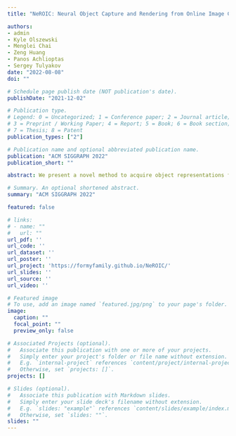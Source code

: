 ```yaml
---
title: "NeROIC: Neural Object Capture and Rendering from Online Image Collections"

authors:
- admin
- Kyle Olszewski
- Menglei Chai
- Zeng Huang
- Panos Achlioptas
- Sergey Tulyakov
date: "2022-08-08"
doi: ""

# Schedule page publish date (NOT publication's date).
publishDate: "2021-12-02"

# Publication type.
# Legend: 0 = Uncategorized; 1 = Conference paper; 2 = Journal article;
# 3 = Preprint / Working Paper; 4 = Report; 5 = Book; 6 = Book section;
# 7 = Thesis; 8 = Patent
publication_types: ["2"]

# Publication name and optional abbreviated publication name.
publication: "ACM SIGGRAPH 2022"
publication_short: ""

abstract: We present a novel method to acquire object representations from online image collections, capturing high-quality geometry and material properties of arbitrary objects from photographs with varying cameras, illumination, and back-grounds. This enables various object-centric rendering applications such as novel-view synthesis, relighting, and harmonized background composition from challenging in-the-wild input. Using a multi-stage approach extending neural radiance fields, we first infer the surface geometry and refine the coarsely estimated initial camera parameters, while leveraging coarse foreground object masks to improve the training efficiency and geometry quality.We also introduce a robust normal estimation technique which eliminates the effect of geometric noise while retaining crucial details. Lastly, we extract surface material properties and ambient illumination, represented in spherical harmonics with ex-tensions that handle transient elements, e.g. sharp shadows.The union of these components results in a highly modular and efficient object acquisition framework. Extensive evaluations and comparisons demonstrate the advantages of our approach in capturing high-quality geometry and appearance properties useful for rendering applications.

# Summary. An optional shortened abstract.
summary: "ACM SIGGRAPH 2022"

featured: false

# links:
# - name: ""
#   url: ""
url_pdf: ''
url_code: ''
url_dataset: ''
url_poster: ''
url_project: 'https://formyfamily.github.io/NeROIC/'
url_slides: ''
url_source: ''
url_video: ''

# Featured image
# To use, add an image named `featured.jpg/png` to your page's folder. 
image:
  caption: ""
  focal_point: ""
  preview_only: false

# Associated Projects (optional).
#   Associate this publication with one or more of your projects.
#   Simply enter your project's folder or file name without extension.
#   E.g. `internal-project` references `content/project/internal-project/index.md`.
#   Otherwise, set `projects: []`.
projects: []

# Slides (optional).
#   Associate this publication with Markdown slides.
#   Simply enter your slide deck's filename without extension.
#   E.g. `slides: "example"` references `content/slides/example/index.md`.
#   Otherwise, set `slides: ""`.
slides: ""
---
```


<!-- {{% alert note %}}
Click the *Cite* button above to demo the feature to enable visitors to import publication metadata into their reference management software.
{{% /alert %}}

{{% alert note %}}
Click the *Slides* button above to demo Academic's Markdown slides feature.
{{% /alert %}} 

Supplementary notes can be added here, including [code and math](https://sourcethemes.com/academic/docs/writing-markdown-latex/).-->